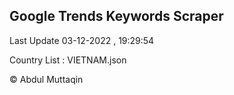 

## Google Trends Keywords Scraper 
 
Last Update 03-12-2022 , 19:29:54

Country List :
VIETNAM.json



© Abdul Muttaqin 
